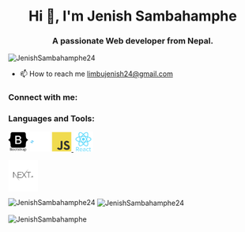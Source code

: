 <h1 align="center">Hi 👋, I'm Jenish Sambahamphe</h1>
<h3 align="center">A passionate Web developer from Nepal.</h3>

<p align="left"> <img src="https://komarev.com/ghpvc/?username=JenishSambahamphe24&label=Profile%20views&color=0e75b6&style=flat" alt="JenishSambahamphe24" /> </p>

- 📫 How to reach me limbujenish24@gmail.com

<h3 align="left">Connect with me:</h3>
<p align="left">
</p>

<h3 align="left">Languages and Tools:</h3>
<p align="left">   <a href="https://www.w3schools.com/css/" target="_blank" rel="noreferrer"> </a> <img src="https://raw.githubusercontent.com/devicons/devicon/master/icons/bootstrap/bootstrap-plain-wordmark.svg" alt="bootstrap" width="40" height="40"/> <img src="https://raw.githubusercontent.com/devicons/devicon/master/icons/tailwindcss/tailwindcss-original-wordmark.svg" alt="Tailwind CSS" width="40" height="40"/>
  </a> <a href="https://developer.mozilla.org/en-US/docs/Web/JavaScript" target="_blank" rel="noreferrer"> <img src="https://raw.githubusercontent.com/devicons/devicon/master/icons/javascript/javascript-original.svg" alt="javascript" width="40" height="40"/> </a> <a href="https://reactjs.org/" target="_blank" rel="noreferrer"> <img src="https://raw.githubusercontent.com/devicons/devicon/master/icons/react/react-original-wordmark.svg" alt="react" width="40" height="40"/> </a> <div style="background-color: white; padding: 10px; display: inline-block;">
  <img src="https://raw.githubusercontent.com/devicons/devicon/master/icons/nextjs/nextjs-original-wordmark.svg" alt="Next.js" width="40" height="40"/>
</div>

 </p>

<p><img align="left" src="https://github-readme-stats.vercel.app/api/top-langs?username=JenishSambahamphe24&show_icons=true&locale=en&layout=compact" alt="JenishSambahamphe24" /></p>

<p>&nbsp;<img align="center" src="https://github-readme-stats.vercel.app/api?username=JenishSambahamphe24&show_icons=true&locale=en" alt="JenishSambahamphe24" /></p>

<p><img align="center" src="https://github-readme-streak-stats.herokuapp.com/?user=JenishSambahamphe24&" alt="JenishSambahamphe" /></p>
